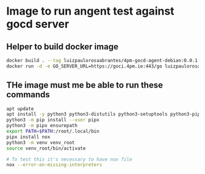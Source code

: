 # Image to run angent test against gocd server

## Helper to build docker image

```bash
docker build . --tag luizpaulorosaabrantes/4pm-gocd-agent-debian:0.0.1-SNAPSHOT
docker run -d -e GO_SERVER_URL=https://goci.4pm.ie:443/go luizpaulorosaabrantes/4pm-gocd-agent-debian:0.0.1-SNAPSHOT
```


## THe image must me be able to run these commands

```bash
apt update
apt install -y python3 python3-distutils python3-setuptools python3-pip python3-venv
python3 -m pip install --user pipx
python3 -m pipx ensurepath
export PATH=$PATH:/root/.local/bin
pipx install nox
python3 -m venv venv_root
source venv_root/bin/activate

# To test this it's necessary to have nox file
nox --error-on-missing-interpreters
```